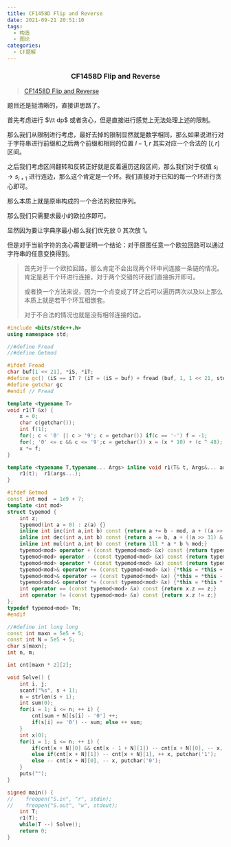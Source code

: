 ```yaml
---
title: CF1458D Flip and Reverse
date: 2021-09-21 20:51:10
tags:
  - 构造
  - 图论
categories:
  - CF题解
---
```


<h3><center>CF1458D Flip and Reverse</center></h3>

> [CF1458D Flip and Reverse](https://codeforces.com/problemset/problem/1458/D)

题目还是挺清晰的，直接讲思路了。

首先考虑进行 $\tt dp$ 或者贪心，但是直接进行感觉上无法处理上述的限制。

那么我们从限制进行考虑，最好去掉的限制显然就是数字相同，那么如果说进行对于字符串进行前缀和之后两个前缀和相同的位置 $l - 1, r$ 其实对应一个合法的 $[l, r]$ 区间。

之后我们考虑区间翻转和反转正好就是反着遍历这段区间，那么我们对于权值 $s_i \to s_{i + 1}$ 进行连边，那么这个肯定是一个环。我们直接对于已知的每一个环进行贪心即可。

那么本质上就是原串构成的一个合法的欧拉序列。

那么我们只需要求最小的欧拉序即可。

显然因为要让字典序最小那么我们优先放 $0$ 其次放 $1$。

但是对于当前字符的贪心需要证明一个结论：对于原图任意一个欧拉回路可以通过字符串的任意变换得到。

> 首先对于一个欧拉回路，那么肯定不会出现两个环中间连接一条链的情况。肯定是若干个环进行连接，对于两个交错的环我们直接拆开即可。
>
> 或者换一个方法来说，因为一个点变成了环之后可以遍历两次以及以上那么本质上就是若干个环互相嵌套。
>
> 对于不合法的情况也就是没有相邻连接的边。

```cpp
#include <bits/stdc++.h>
using namespace std;

//#define Fread
//#define Getmod

#ifdef Fread
char buf[1 << 21], *iS, *iT;
#define gc() (iS == iT ? (iT = (iS = buf) + fread (buf, 1, 1 << 21, stdin), (iS == iT ? EOF : *iS ++)) : *iS ++)
#define getchar gc
#endif // Fread

template <typename T>
void r1(T &x) {
	x = 0;
	char c(getchar());
	int f(1);
	for(; c < '0' || c > '9'; c = getchar()) if(c == '-') f = -1;
	for(; '0' <= c && c <= '9';c = getchar()) x = (x * 10) + (c ^ 48);
	x *= f;
}

template <typename T,typename... Args> inline void r1(T& t, Args&... args) {
    r1(t);  r1(args...);
}

#ifdef Getmod
const int mod  = 1e9 + 7;
template <int mod>
struct typemod {
    int z;
    typemod(int a = 0) : z(a) {}
    inline int inc(int a,int b) const {return a += b - mod, a + ((a >> 31) & mod);}
    inline int dec(int a,int b) const {return a -= b, a + ((a >> 31) & mod);}
    inline int mul(int a,int b) const {return 1ll * a * b % mod;}
    typemod<mod> operator + (const typemod<mod> &x) const {return typemod(inc(z, x.z));}
    typemod<mod> operator - (const typemod<mod> &x) const {return typemod(dec(z, x.z));}
    typemod<mod> operator * (const typemod<mod> &x) const {return typemod(mul(z, x.z));}
    typemod<mod>& operator += (const typemod<mod> &x) {*this = *this + x; return *this;}
    typemod<mod>& operator -= (const typemod<mod> &x) {*this = *this - x; return *this;}
    typemod<mod>& operator *= (const typemod<mod> &x) {*this = *this * x; return *this;}
    int operator == (const typemod<mod> &x) const {return x.z == z;}
    int operator != (const typemod<mod> &x) const {return x.z != z;}
};
typedef typemod<mod> Tm;
#endif

//#define int long long
const int maxn = 5e5 + 5;
const int N = 5e5 + 5;
char s[maxn];
int n, m;

int cnt[maxn * 2][2];

void Solve() {
    int i, j;
    scanf("%s", s + 1);
    n = strlen(s + 1);
    int sum(0);
    for(i = 1; i <= n; ++ i) {
        cnt[sum + N][s[i] - '0'] ++;
        if(s[i] == '0') -- sum; else ++ sum;
    }
    int x(0);
    for(i = 1; i <= n; ++ i) {
        if(cnt[x + N][0] && cnt[x - 1 + N][1]) -- cnt[x + N][0], -- x, putchar('0');
        else if(cnt[x + N][1]) -- cnt[x + N][1], ++ x, putchar('1');
        else -- cnt[x + N][0], -- x, putchar('0');
    }
    puts("");
}

signed main() {
//    freopen("S.in", "r", stdin);
//    freopen("S.out", "w", stdout);
    int T;
    r1(T);
    while(T --) Solve();
	return 0;
}

```




